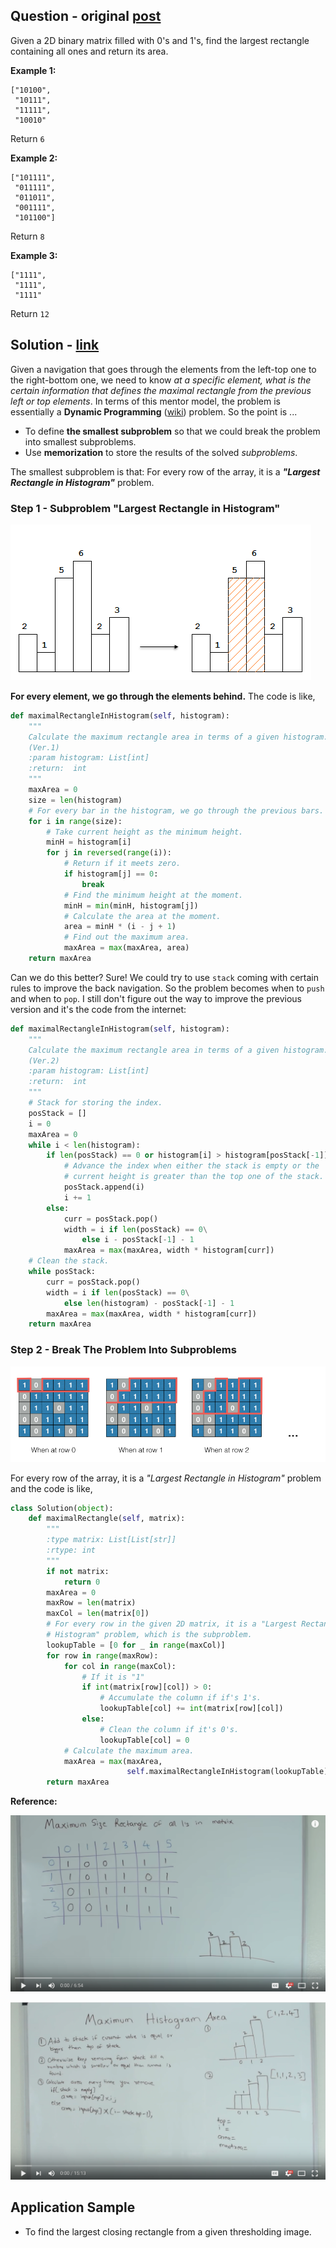 Question - original [post](https://leetcode.com/problems/maximal-rectangle/)
----------------------------------------------------------------------------

Given a 2D binary matrix filled with 0's and 1's, find the largest rectangle containing all ones and return its area.

**Example 1:**

```
["10100",
 "10111",
 "11111",
 "10010"
```

Return `6`

**Example 2:**

```
["101111",
 "011111",
 "011011",
 "001111",
 "101100"]
```

Return `8`

**Example 3:**

```
["1111",
 "1111",
 "1111"
```

Return `12`

Solution - [link](answer.py)
----------------------------

Given a navigation that goes through the elements from the left-top one to the right-bottom one, we need to know *at a specific element, what is the certain information that defines the maximal rectangle from the previous left or top elements*. In terms of this mentor model, the problem is essentially a **Dynamic Programming** ([wiki](https://en.wikipedia.org/wiki/Dynamic_programming)) problem. So the point is ...

* To define **the smallest subproblem** so that we could break the problem into smallest subproblems. 
* Use **memorization** to store the results of the solved *subproblems*.

The smallest subproblem is that: For every row of the array, it is a ***"Largest Rectangle in Histogram"*** problem.

### Step 1 - Subproblem "Largest Rectangle in Histogram"

![...](sample-01.png)

**For every element, we go through the elements behind.**
The code is like,

```python
def maximalRectangleInHistogram(self, histogram):
    """
    Calculate the maximum rectangle area in terms of a given histogram.
    (Ver.1)
    :param histogram: List[int]
    :return:  int
    """
    maxArea = 0
    size = len(histogram)
    # For every bar in the histogram, we go through the previous bars.
    for i in range(size):
        # Take current height as the minimum height.
        minH = histogram[i]
        for j in reversed(range(i)):
            # Return if it meets zero.
            if histogram[j] == 0:
                break
            # Find the minimum height at the moment.
            minH = min(minH, histogram[j])
            # Calculate the area at the moment.
            area = minH * (i - j + 1)
            # Find out the maximum area.
            maxArea = max(maxArea, area)
    return maxArea
```

Can we do this better? Sure! We could try to use `stack` coming with certain rules to improve the back navigation. So the problem becomes when to `push` and when to `pop`. I still don't figure out the way to improve the previous version and it's the code from the internet:

```python
def maximalRectangleInHistogram(self, histogram):
    """
    Calculate the maximum rectangle area in terms of a given histogram.
    (Ver.2)
    :param histogram: List[int]
    :return:  int
    """
    # Stack for storing the index.
    posStack = []
    i = 0
    maxArea = 0
    while i < len(histogram):
        if len(posStack) == 0 or histogram[i] > histogram[posStack[-1]]:
            # Advance the index when either the stack is empty or the
            # current height is greater than the top one of the stack.
            posStack.append(i)
            i += 1
        else:
            curr = posStack.pop()
            width = i if len(posStack) == 0\
                else i - posStack[-1] - 1
            maxArea = max(maxArea, width * histogram[curr])
    # Clean the stack.
    while posStack:
        curr = posStack.pop()
        width = i if len(posStack) == 0\
            else len(histogram) - posStack[-1] - 1
        maxArea = max(maxArea, width * histogram[curr])
    return maxArea
```

### Step 2 - Break The Problem Into Subproblems

![...](sample-03.png)

For every row of the array, it is a *"Largest Rectangle in Histogram"* problem and the code is like,

```python
class Solution(object):
    def maximalRectangle(self, matrix):
        """
        :type matrix: List[List[str]]
        :rtype: int
        """
        if not matrix:
            return 0
        maxArea = 0
        maxRow = len(matrix)
        maxCol = len(matrix[0])
        # For every row in the given 2D matrix, it is a "Largest Rectangle in
        # Histogram" problem, which is the subproblem.
        lookupTable = [0 for _ in range(maxCol)]
        for row in range(maxRow):
            for col in range(maxCol):
                # If it is "1"
                if int(matrix[row][col]) > 0:
                    # Accumulate the column if if's 1's.
                    lookupTable[col] += int(matrix[row][col])
                else:
                    # Clean the column if it's 0's.
                    lookupTable[col] = 0
            # Calculate the maximum area.
            maxArea = max(maxArea,
                          self.maximalRectangleInHistogram(lookupTable))
        return maxArea
```
**Reference:**

[![...](sample-youtube-02.png)](https://www.youtube.com/watch?v=g8bSdXCG-lA)

[![...](sample-youtube-01.png)](https://www.youtube.com/watch?v=ZmnqCZp9bBs)

Application Sample
------------------
* To find the largest closing rectangle from a given thresholding image.
